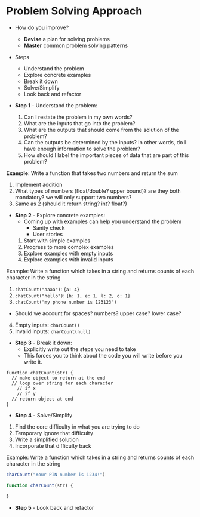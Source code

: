 # Problem Solving Approach

* How do you improve?
  * **Devise** a plan for solving problems
  * **Master** common problem solving patterns

* Steps
  * Understand the problem
  * Explore concrete examples
  * Break it down
  * Solve/Simplify
  * Look back and refactor

* **Step 1** - Understand the problem:
  1. Can I restate the problem in my own words?
  2. What are the inputs that go into the problem?
  3. What are the outputs that should come from the solution of the problem?
  4. Can the outputs be determined by the inputs? In other words, do I have enough information to solve the problem?
  5. How should I label the important pieces of data that are part of this problem?

**Example**:
Write a function that takes two numbers and return the sum

  1. Implement addition
  2. What types of numbers (float/double? upper bound)? are they both mandatory? we will only support two numbers?
  3. Same as 2 (should it return string? int? float?)

* **Step 2** - Explore concrete examples:
  * Coming up with examples can help you understand the problem
    * Sanity check
    * User stories
  1. Start with simple examples
  2. Progress to more complex examples
  3. Explore examples with empty inputs
  4. Explore examples with invalid inputs

Example: Write a function which takes in a string and returns counts of each character in the string

1. `chatCount("aaaa")`: `{a: 4}`
2. `chatCount("hello")`: `{h: 1, e: 1, l: 2, o: 1}`
3. `chatCount("my phone number is 123123")`
  * Should we account for spaces? numbers? upper case? lower case?
4. Empty inputs: `charCount()`
5. Invalid inputs: `charCount(null)`

* **Step 3** - Break it down:
  * Explicitly write out the steps you need to take
  * This forces you to think about the code you will write before you write it.

```
function chatCount(str) {
  // make object to return at the end
  // loop over string for each character
    // if x
    // if y
  // return object at end
}
```

* **Step 4** - Solve/Simplify

1. Find the core difficulty in what you are trying to do
2. Temporary ignore that difficulty
3. Write a simplified solution
4. Incorporate that difficulty back

Example: Write a function which takes in a string and returns counts of each character in the string

```javascript
charCount("Your PIN number is 1234!")

function charCount(str) {

}
```

* **Step 5** - Look back and refactor
